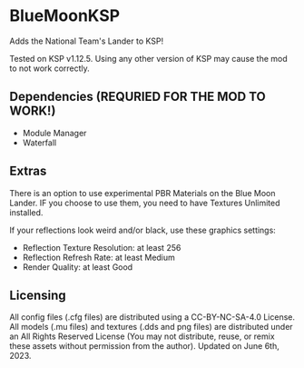 # BlueMoonKSP
Adds the National Team's Lander to KSP! 

Tested on KSP v1.12.5. Using any other version of KSP may cause the mod to not work correctly. 

## Dependencies (REQURIED FOR THE MOD TO WORK!)
- Module Manager
- Waterfall

## Extras
There is an option to use experimental PBR Materials on the Blue Moon Lander. IF you choose to use them, you need to have Textures Unlimited installed.

If your reflections look weird and/or black, use these graphics settings: 
- Reflection Texture Resolution: at least 256
- Reflection Refresh Rate: at least Medium
- Render Quality: at least Good


## Licensing

All config files (.cfg files) are distributed using a CC-BY-NC-SA-4.0 License. All models (.mu files) and textures (.dds and png files) are distributed under an All Rights Reserved License (You may not distribute, reuse, or remix these assets without permission from the author). Updated on June 6th, 2023.
